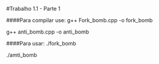 #Trabalho 1.1 - Parte 1

####Para compilar use:
g++ Fork_bomb.cpp -o fork_bomb

g++ anti_bomb.cpp -o anti_bomb

####Para usar:
./fork_bomb

./amti_bomb
